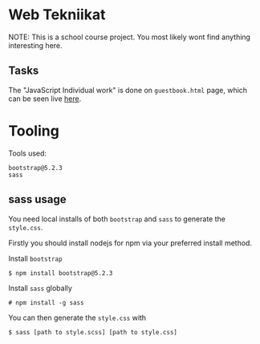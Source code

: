 # Web Tekniikat
NOTE: This is a school course project. You most likely wont find anything interesting here.

## Tasks
The "JavaScript Individual work" is done on `guestbook.html` page, which can be seen live [here](https://oamk-isri.github.io/web-tekniikat-demo/pages/guestbook.html).


# Tooling

Tools used:
```
bootstrap@5.2.3
sass
```

## sass usage
You need local installs of both `bootstrap` and `sass` to generate the `style.css`.

Firstly you should install nodejs for npm via your preferred install method.

Install `bootstrap`
```
$ npm install bootstrap@5.2.3
```

Install `sass` globally
```
# npm install -g sass
```

You can then generate the `style.css` with
```
$ sass [path to style.scss] [path to style.css]
```